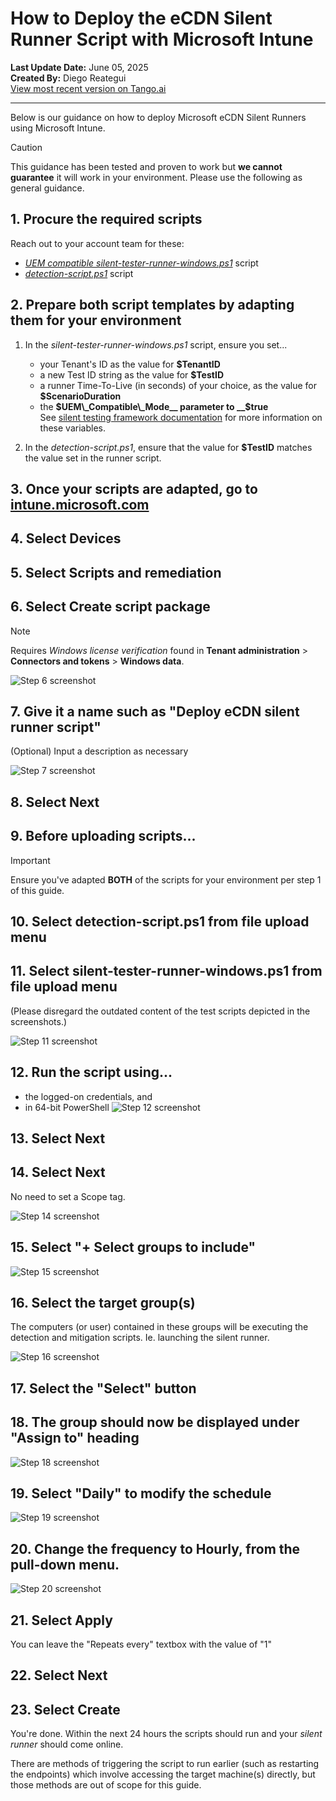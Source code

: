 # How to Deploy the eCDN Silent Runner Script with Microsoft Intune

__Last Update Date:__ June 05, 2025  
__Created By:__ Diego Reategui  
[View most recent version on Tango.ai](https://app.tango.us/app/workflow/48a538b3-59c6-45a7-8b3a-90cdafdd9d50?utm_source=markdown&utm_medium=markdown&utm_campaign=workflow%20export%20links)

***

Below is our guidance on how to deploy Microsoft eCDN Silent Runners using Microsoft Intune.

> [!CAUTION]
> This guidance has been tested and proven to work but __we cannot guarantee__ it will work in your environment. Please use the following as general guidance.

## 1. Procure the required scripts

Reach out to your account team for these:

- [_UEM compatible silent-tester-runner-windows.ps1_](/silent-tester-runner-windows.ps1) script
- [_detection-script.ps1_](./detection-script.ps1) script

## 2. Prepare both script templates by adapting them for your environment

1. In the _silent-tester-runner-windows.ps1_ script, ensure you set...

    - your Tenant's ID as the value for __$TenantID__
    - a new Test ID string as the value for __$TestID__
    - a runner Time-To-Live (in seconds) of your choice, as the value for __$ScenarioDuration__
    - the __$UEM\_Compatible\_Mode__ parameter to __$true__  
    See [silent testing framework documentation](https://learn.microsoft.com/en-us/ecdn/technical-documentation/silent-testing-framework#run-instructions-for-windows-environment) for more information on these variables.

2. In the _detection-script.ps1_, ensure that the value for __$TestID__ matches the value set in the runner script.

## 3. Once your scripts are adapted, go to [intune.microsoft.com](https://intune.microsoft.com/#home)

## 4. Select Devices

## 5. Select Scripts and remediation

## 6. Select Create script package

> [!NOTE]
> Requires _Windows license verification_ found in __Tenant administration__ > __Connectors and tokens__ > __Windows data__.

![Step 6 screenshot](https://images.tango.us/workflows/48a538b3-59c6-45a7-8b3a-90cdafdd9d50/steps/1c630f12-32a5-4b74-b4ce-60876e72dfff/8dff296f-2ee9-4fc5-be3f-ef044af17231.png?crop=focalpoint&fit=crop&fp-x=0.3860&fp-y=0.1367&fp-z=2.5126&w=1200&border=2%2CF4F2F7&border-radius=8%2C8%2C8%2C8&border-radius-inner=8%2C8%2C8%2C8&blend-align=bottom&blend-mode=normal&blend-x=0&blend-w=1200&blend64=aHR0cHM6Ly9pbWFnZXMudGFuZ28udXMvc3RhdGljL21hZGUtd2l0aC10YW5nby13YXRlcm1hcmstdjIucG5n&mark-x=452&mark-y=221&m64=aHR0cHM6Ly9pbWFnZXMudGFuZ28udXMvc3RhdGljL2JsYW5rLnBuZz9tYXNrPWNvcm5lcnMmYm9yZGVyPTYlMkNGRjc0NDImdz0yOTUmaD03NiZmaXQ9Y3JvcCZjb3JuZXItcmFkaXVzPTEw)

## 7. Give it a name such as "Deploy eCDN silent runner script"

(Optional) Input a description as necessary

![Step 7 screenshot](https://images.tango.us/workflows/48a538b3-59c6-45a7-8b3a-90cdafdd9d50/steps/8d7496ca-5be2-4583-8ead-60bc59e8448c/aec78ed1-eaa3-44fd-b814-f4b73c9c9209.png?crop=focalpoint&fit=crop&fp-x=0.4292&fp-y=0.2261&fp-z=1.7049&w=1200&border=2%2CF4F2F7&border-radius=8%2C8%2C8%2C8&border-radius-inner=8%2C8%2C8%2C8&blend-align=bottom&blend-mode=normal&blend-x=0&blend-w=1200&blend64=aHR0cHM6Ly9pbWFnZXMudGFuZ28udXMvc3RhdGljL21hZGUtd2l0aC10YW5nby13YXRlcm1hcmstdjIucG5n&mark-x=307&mark-y=272&m64=aHR0cHM6Ly9pbWFnZXMudGFuZ28udXMvc3RhdGljL2JsYW5rLnBuZz9tYXNrPWNvcm5lcnMmYm9yZGVyPTYlMkNGRjc0NDImdz01ODYmaD0zOCZmaXQ9Y3JvcCZjb3JuZXItcmFkaXVzPTEw)

## 8. Select Next

## 9. Before uploading scripts...

> [!IMPORTANT]
> Ensure you've adapted __BOTH__ of the scripts for your environment per step 1 of this guide.

## 10. Select detection-script.ps1 from file upload menu

## 11. Select silent-tester-runner-windows.ps1 from file upload menu

(Please disregard the outdated content of the test scripts depicted in the screenshots.)

![Step 11 screenshot](https://images.tango.us/workflows/48a538b3-59c6-45a7-8b3a-90cdafdd9d50/steps/1bf95655-bde6-4166-bfb7-c0ff1db9df2c/18b6ef44-e7b1-4877-b91f-edbb9fdadeeb.png?crop=focalpoint&fit=crop&fp-x=0.3658&fp-y=0.3457&fp-z=2.0489&w=1200&border=2%2CF4F2F7&border-radius=8%2C8%2C8%2C8&border-radius-inner=8%2C8%2C8%2C8&blend-align=bottom&blend-mode=normal&blend-x=0&blend-w=1200&blend64=aHR0cHM6Ly9pbWFnZXMudGFuZ28udXMvc3RhdGljL21hZGUtd2l0aC10YW5nby13YXRlcm1hcmstdjIucG5n&mark-x=1065&mark-y=460&m64=aHR0cHM6Ly9pbWFnZXMudGFuZ28udXMvc3RhdGljL2JsYW5rLnBuZz9tYXNrPWNvcm5lcnMmYm9yZGVyPTYlMkNGRjc0NDImdz00NCZoPTQ1JmZpdD1jcm9wJmNvcm5lci1yYWRpdXM9MTA%3D)

## 12. Run the script using... 

- the logged-on credentials, and
- in 64-bit PowerShell
![Step 12 screenshot](https://images.tango.us/workflows/48a538b3-59c6-45a7-8b3a-90cdafdd9d50/steps/17959d70-a24c-4b60-b77d-b4728579a0a8/ae037ac5-4262-4e8e-a621-7f7393d1716f.png?crop=focalpoint&fit=crop&fp-x=0.3077&fp-y=0.6828&fp-z=2.9303&w=1200&border=2%2CF4F2F7&border-radius=8%2C8%2C8%2C8&border-radius-inner=8%2C8%2C8%2C8&blend-align=bottom&blend-mode=normal&blend-x=0&blend-w=1200&blend64=aHR0cHM6Ly9pbWFnZXMudGFuZ28udXMvc3RhdGljL21hZGUtd2l0aC10YW5nby13YXRlcm1hcmstdjIucG5n&mark-x=527&mark-y=349&m64=aHR0cHM6Ly9pbWFnZXMudGFuZ28udXMvc3RhdGljL2JsYW5rLnBuZz9tYXNrPWNvcm5lcnMmYm9yZGVyPTYlMkNGRjc0NDImdz0xNDUmaD01NiZmaXQ9Y3JvcCZjb3JuZXItcmFkaXVzPTEw)

## 13. Select Next

## 14. Select Next

No need to set a Scope tag.

![Step 14 screenshot](https://images.tango.us/workflows/48a538b3-59c6-45a7-8b3a-90cdafdd9d50/steps/e423f134-b207-4852-865f-8c617af9ad85/95bac6d3-e009-4672-9e20-5ac338f431f3.png?crop=focalpoint&fit=crop&fp-x=0.5000&fp-y=0.5000&w=1200&border=2%2CF4F2F7&border-radius=8%2C8%2C8%2C8&border-radius-inner=8%2C8%2C8%2C8&blend-align=bottom&blend-mode=normal&blend-x=0&blend-w=1200&blend64=aHR0cHM6Ly9pbWFnZXMudGFuZ28udXMvc3RhdGljL21hZGUtd2l0aC10YW5nby13YXRlcm1hcmstdjIucG5n&mark-x=237&mark-y=721&m64=aHR0cHM6Ly9pbWFnZXMudGFuZ28udXMvc3RhdGljL2JsYW5rLnBuZz9tYXNrPWNvcm5lcnMmYm9yZGVyPTQlMkNGRjc0NDImdz02MSZoPTIyJmZpdD1jcm9wJmNvcm5lci1yYWRpdXM9MTA%3D)

## 15. Select "+ Select groups to include"

![Step 15 screenshot](https://images.tango.us/workflows/48a538b3-59c6-45a7-8b3a-90cdafdd9d50/steps/282f48a1-63a5-4d75-be1a-732925f92ead/52755cdf-ea02-49b6-9e50-3a94b48f5864.png?crop=focalpoint&fit=crop&fp-x=0.3169&fp-y=0.3669&fp-z=1.5422&w=1200&border=2%2CF4F2F7&border-radius=8%2C8%2C8%2C8&border-radius-inner=8%2C8%2C8%2C8&blend-align=bottom&blend-mode=normal&blend-x=0&blend-w=1200&blend64=aHR0cHM6Ly9pbWFnZXMudGFuZ28udXMvc3RhdGljL21hZGUtd2l0aC10YW5nby13YXRlcm1hcmstdjIucG5n&mark-x=264&mark-y=364&m64=aHR0cHM6Ly9pbWFnZXMudGFuZ28udXMvc3RhdGljL2JsYW5rLnBuZz9tYXNrPWNvcm5lcnMmYm9yZGVyPTYlMkNGRjc0NDImdz02NDUmaD0yNyZmaXQ9Y3JvcCZjb3JuZXItcmFkaXVzPTEw)

## 16. Select the target group(s)

The computers (or user) contained in these groups will be executing the detection and mitigation scripts. Ie. launching the silent runner.

![Step 16 screenshot](https://images.tango.us/workflows/48a538b3-59c6-45a7-8b3a-90cdafdd9d50/steps/688cc509-f891-4048-9be8-a95c95d58173/7ea0cbdb-c14f-4c0f-9003-02a562334a75.png?crop=focalpoint&fit=crop&fp-x=0.8324&fp-y=0.1727&fp-z=2.8266&w=1200&border=2%2CF4F2F7&border-radius=8%2C8%2C8%2C8&border-radius-inner=8%2C8%2C8%2C8&blend-align=bottom&blend-mode=normal&blend-x=0&blend-w=1200&blend64=aHR0cHM6Ly9pbWFnZXMudGFuZ28udXMvc3RhdGljL21hZGUtd2l0aC10YW5nby13YXRlcm1hcmstdjIucG5n&mark-x=104&mark-y=311&m64=aHR0cHM6Ly9pbWFnZXMudGFuZ28udXMvc3RhdGljL2JsYW5rLnBuZz9tYXNrPWNvcm5lcnMmYm9yZGVyPTYlMkNGRjc0NDImdz0xMDU1Jmg9MTE1JmZpdD1jcm9wJmNvcm5lci1yYWRpdXM9MTA%3D)

## 17. Select the "Select" button

## 18. The group should now be displayed under "Assign to" heading

![Step 18 screenshot](https://images.tango.us/workflows/48a538b3-59c6-45a7-8b3a-90cdafdd9d50/steps/6f6cf66d-da77-47eb-95f8-c82975fa2499/6c2415c0-6051-47d6-a7ce-b3ff6044a926.png?crop=focalpoint&fit=crop&fp-x=0.3169&fp-y=0.3122&fp-z=1.5422&w=1200&border=2%2CF4F2F7&border-radius=8%2C8%2C8%2C8&border-radius-inner=8%2C8%2C8%2C8&blend-align=bottom&blend-mode=normal&blend-x=0&blend-w=1200&blend64=aHR0cHM6Ly9pbWFnZXMudGFuZ28udXMvc3RhdGljL21hZGUtd2l0aC10YW5nby13YXRlcm1hcmstdjIucG5n&mark-x=264&mark-y=315&m64=aHR0cHM6Ly9pbWFnZXMudGFuZ28udXMvc3RhdGljL2JsYW5rLnBuZz9tYXNrPWNvcm5lcnMmYm9yZGVyPTYlMkNGRjc0NDImdz02NDUmaD05NyZmaXQ9Y3JvcCZjb3JuZXItcmFkaXVzPTEw)

## 19. Select "Daily" to modify the schedule

![Step 19 screenshot](https://images.tango.us/workflows/48a538b3-59c6-45a7-8b3a-90cdafdd9d50/steps/93c41818-f531-4228-b44a-8a3e0f44044b/197575be-e734-446d-afd7-efaf6d7cab52.png?crop=focalpoint&fit=crop&fp-x=0.2424&fp-y=0.3213&fp-z=3.0980&w=1200&border=2%2CF4F2F7&border-radius=8%2C8%2C8%2C8&border-radius-inner=8%2C8%2C8%2C8&blend-align=bottom&blend-mode=normal&blend-x=0&blend-w=1200&blend64=aHR0cHM6Ly9pbWFnZXMudGFuZ28udXMvc3RhdGljL21hZGUtd2l0aC10YW5nby13YXRlcm1hcmstdjIucG5n&mark-x=562&mark-y=351&m64=aHR0cHM6Ly9pbWFnZXMudGFuZ28udXMvc3RhdGljL2JsYW5rLnBuZz9tYXNrPWNvcm5lcnMmYm9yZGVyPTYlMkNGRjc0NDImdz03NyZoPTUzJmZpdD1jcm9wJmNvcm5lci1yYWRpdXM9MTA%3D)

## 20. Change the frequency to Hourly, from the pull-down menu.

![Step 20 screenshot](https://images.tango.us/workflows/48a538b3-59c6-45a7-8b3a-90cdafdd9d50/steps/c09ee667-7ec2-4e29-b1f5-61cb3238f5f6/8e584059-273d-4899-9e52-56b24f30d804.png?crop=focalpoint&fit=crop&fp-x=0.9097&fp-y=0.2899&fp-z=2.9721&w=1200&border=2%2CF4F2F7&border-radius=8%2C8%2C8%2C8&border-radius-inner=8%2C8%2C8%2C8&blend-align=bottom&blend-mode=normal&blend-x=0&blend-w=1200&blend64=aHR0cHM6Ly9pbWFnZXMudGFuZ28udXMvc3RhdGljL21hZGUtd2l0aC10YW5nby13YXRlcm1hcmstdjIucG5n&mark-x=589&mark-y=336&m64=aHR0cHM6Ly9pbWFnZXMudGFuZ28udXMvc3RhdGljL2JsYW5rLnBuZz9tYXNrPWNvcm5lcnMmYm9yZGVyPTYlMkNGRjc0NDImdz01NzgmaD04MiZmaXQ9Y3JvcCZjb3JuZXItcmFkaXVzPTEw)

## 21. Select Apply

You can leave the "Repeats every" textbox with the value of "1"

## 22. Select Next

## 23. Select Create

You're done. Within the next 24 hours the scripts should run and your _silent runner_ should come online.

There are methods of triggering the script to run earlier (such as restarting the endpoints) which involve accessing the target machine(s) directly, but those methods are out of scope for this guide.
